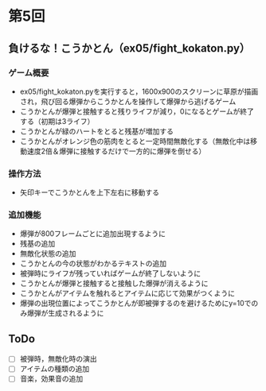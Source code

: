 # 第5回
## 負けるな！こうかとん（ex05/fight_kokaton.py）
### ゲーム概要
- ex05/fight_kokaton.pyを実行すると，1600x900のスクリーンに草原が描画され，飛び回る爆弾からこうかとんを操作して爆弾から逃げるゲーム
- こうかとんが爆弾と接触すると残りライフが減り，0になるとゲームが終了する（初期は3ライフ）
- こうかとんが緑のハートをとると残基が増加する
- こうかとんがオレンジ色の筋肉をとると一定時間無敵化する（無敵化中は移動速度2倍＆爆弾に接触するだけで一方的に爆弾を倒せる）
### 操作方法
- 矢印キーでこうかとんを上下左右に移動する 
### 追加機能
- 爆弾が800フレームごとに追加出現するように
- 残基の追加
- 無敵化状態の追加
- こうかとんの今の状態がわかるテキストの追加
- 被弾時にライフが残っていればゲームが終了しないように
- こうかとんが爆弾と接触すると接触した爆弾が消えるように
- こうかとんがアイテムを触れるとアイテムに応じて効果がつくように
- 爆弾の出現位置によってこうかとんが即被弾するのを避けるためにy=10でのみ爆弾が生成されるように
## ToDo
- [ ] 被弾時，無敵化時の演出
- [ ] アイテムの種類の追加
- [ ] 音楽，効果音の追加